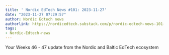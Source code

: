 ```yaml
---
title: ' Nordic EdTech News #101: 2023-11-27'
date: "2023-11-27 07:29:57"
author: Nordic Edtech news
authorlink: https://nordicedtech.substack.com/p/nordic-edtech-news-101-2023-11-27
tags:
- Nordic-Edtech-news
---
```

Your Weeks 46 - 47 update from the Nordic and Baltic EdTech ecosystem
